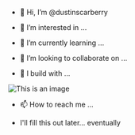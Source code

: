 - 👋 Hi, I’m @dustinscarberry
- 👀 I’m interested in ...
- 🌱 I’m currently learning ...
- 💞️ I’m looking to collaborate on ...



- 🧰 I build with ...

![This is an image](https://user-images.githubusercontent.com/25181517/183897015-94a058a6-b86e-4e42-a37f-bf92061753e5.png)


- 📫 How to reach me ...


- I'll fill this out later... eventually

<!---
dustinscarberry/dustinscarberry is a ✨ special ✨ repository because its `README.md` (this file) appears on your GitHub profile.
You can click the Preview link to take a look at your changes.
--->
